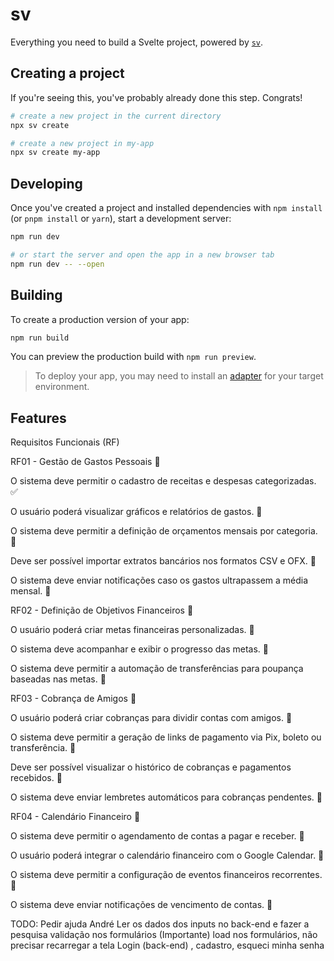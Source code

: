 # sv

Everything you need to build a Svelte project, powered by [`sv`](https://github.com/sveltejs/cli).

## Creating a project

If you're seeing this, you've probably already done this step. Congrats!

```bash
# create a new project in the current directory
npx sv create

# create a new project in my-app
npx sv create my-app
```

## Developing

Once you've created a project and installed dependencies with `npm install` (or `pnpm install` or `yarn`), start a development server:

```bash
npm run dev

# or start the server and open the app in a new browser tab
npm run dev -- --open
```

## Building

To create a production version of your app:

```bash
npm run build
```

You can preview the production build with `npm run preview`.

> To deploy your app, you may need to install an [adapter](https://svelte.dev/docs/kit/adapters) for your target environment.

## Features

Requisitos Funcionais (RF)

RF01 - Gestão de Gastos Pessoais :black_square_button:

O sistema deve permitir o cadastro de receitas e despesas categorizadas. :white_check_mark:

O usuário poderá visualizar gráficos e relatórios de gastos. :black_square_button:

O sistema deve permitir a definição de orçamentos mensais por categoria. :black_square_button:

Deve ser possível importar extratos bancários nos formatos CSV e OFX. :black_square_button:

O sistema deve enviar notificações caso os gastos ultrapassem a média mensal. :black_square_button:

RF02 - Definição de Objetivos Financeiros :black_square_button:

O usuário poderá criar metas financeiras personalizadas. :black_square_button:

O sistema deve acompanhar e exibir o progresso das metas. :black_square_button:

O sistema deve permitir a automação de transferências para poupança baseadas nas metas. :black_square_button:

RF03 - Cobrança de Amigos :black_square_button:

O usuário poderá criar cobranças para dividir contas com amigos. :black_square_button:

O sistema deve permitir a geração de links de pagamento via Pix, boleto ou transferência. :black_square_button:

Deve ser possível visualizar o histórico de cobranças e pagamentos recebidos. :black_square_button:

O sistema deve enviar lembretes automáticos para cobranças pendentes. :black_square_button:

RF04 - Calendário Financeiro :black_square_button:

O sistema deve permitir o agendamento de contas a pagar e receber. :black_square_button:

O usuário poderá integrar o calendário financeiro com o Google Calendar. :black_square_button:

O sistema deve permitir a configuração de eventos financeiros recorrentes. :black_square_button:

O sistema deve enviar notificações de vencimento de contas. :black_square_button:

TODO: Pedir ajuda André
Ler os dados dos inputs no back-end e fazer a pesquisa
validação nos formulários (Importante)
load nos formulários, não precisar recarregar a tela
Login (back-end) , cadastro, esqueci minha senha